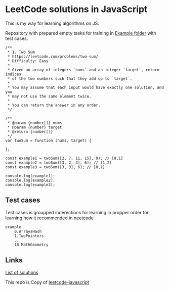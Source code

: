 # LeetCode solutions in JavaScript 

This is my way for learning algorithms on JS.

Repository with prepared empty tasks for training in [Example folder](https://github.com/Barklim/leetcode-javascript/tree/master/example) with test cases.

```
/**
 * 1. Two Sum
 * https://leetcode.com/problems/two-sum/
 * Difficulty: Easy
 *
 * Given an array of integers `nums` and an integer `target`, return indices
 * of the two numbers such that they add up to `target`.
 *
 * You may assume that each input would have exactly one solution, and you
 * may not use the same element twice.
 *
 * You can return the answer in any order.
 */

/**
 * @param {number[]} nums
 * @param {number} target
 * @return {number[]}
 */
var twoSum = function (nums, target) {
  
};

const example1 = twoSum([2, 7, 11, 15], 9); // [0,1]
const example2 = twoSum([3, 2, 4], 6); // [1,2]
const example3 = twoSum([3, 3], 6); // [0,1]

console.log(example1);
console.log(example2);
console.log(example3);
```

## Test cases

Test cases is groupped inderections for learning in propper order for learning how it recommended in [neetcode](https://neetcode.io/roadmap)

```
example
    0.ArraysHash
    1.TwoPointers
    ...
    18.MathGeometry
```

## Links

[List of solutions](https://github.com/Barklim/leetcode-javascript/blob/master/README.md)

This repo is Copy of [leetcode-javascript](https://github.com/JoshCrozier/leetcode-javascript)
